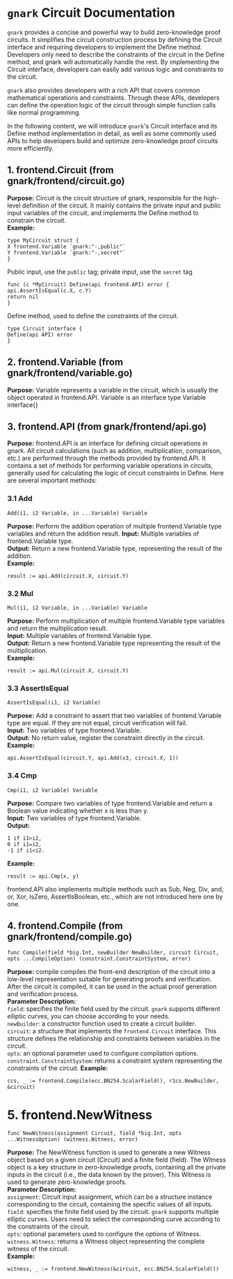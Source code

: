 # `gnark` Circuit Documentation
`gnark` provides a concise and powerful way to build zero-knowledge proof circuits. It simplifies the circuit construction process by defining the Circuit interface and requiring developers to implement the Define method. Developers only need to describe the constraints of the circuit in the Define method, and gnark will automatically handle the rest. By implementing the Circuit interface, developers can easily add various logic and constraints to the circuit.   

`gnark` also provides developers with a rich API that covers common mathematical operations and constraints. Through these APIs, developers can define the operation logic of the circuit through simple function calls like normal programming.

In the following content, we will introduce `gnark`'s Circuit interface and its Define method implementation in detail, as well as some commonly used APIs to help developers build and optimize zero-knowledge proof circuits more efficiently.

## 1. frontend.Circuit (from gnark/frontend/circuit.go)

**Purpose:**
Circuit is the circuit structure of gnark, responsible for the high-level definition of the circuit. It mainly contains the private input and public input variables of the circuit, and implements the Define method to constrain the circuit.  
**Example:**
```
type MyCircuit struct {
X frontend.Variable `gnark:"-,public"`
Y frontend.Variable `gnark:"-,secret"`
}
```
Public input, use the `public` tag; private input, use the `secret` tag
```
func (c *MyCircuit) Define(api frontend.API) error {
api.AssertIsEqual(c.X, c.Y)
return nil
}
```
Define method, used to define the constraints of the circuit.
```
type Circuit interface {
Define(api API) error
}
```

## 2. frontend.Variable (from gnark/frontend/variable.go)

**Purpose:**
Variable represents a variable in the circuit, which is usually the object operated in frontend.API. Variable is an interface
type Variable interface{}

## 3. frontend.API (from gnark/frontend/api.go)

**Purpose:**
frontend.API is an interface for defining circuit operations in gnark. All circuit calculations (such as addition, multiplication, comparison, etc.) are performed through the methods provided by frontend.API. It contains a set of methods for performing variable operations in circuits, generally used for calculating the logic of circuit constraints in Define. Here are several important methods:

### 3.1 Add

```
Add(i1, i2 Variable, in ...Variable) Variable
```

**Purpose:**
Perform the addition operation of multiple frontend.Variable type variables and return the addition result.
**Input:**
Multiple variables of frontend.Variable type.  
**Output:**
Return a new frontend.Variable type, representing the result of the addition.  
**Example:**

```
result := api.Add(circuit.X, circuit.Y)
```

### 3.2 Mul

```
Mul(i1, i2 Variable, in ...Variable) Variable
```

**Purpose:**
Perform multiplication of multiple frontend.Variable type variables and return the multiplication result.  
**Input:**
Multiple variables of frontend.Variable type.  
**Output:**
Return a new frontend.Variable type representing the result of the multiplication.  
**Example:**

```
result := api.Mul(circuit.X, circuit.Y)
```

### 3.3 AssertIsEqual

```
AssertIsEqual(i1, i2 Variable)
```

**Purpose:**
Add a constraint to assert that two variables of frontend.Variable type are equal. If they are not equal, circuit verification will fail.  
**Input:**
Two variables of type frontend.Variable.  
**Output:**
No return value, register the constraint directly in the circuit.  
**Example:**

```
api.AssertIsEqual(circuit.Y, api.Add(x3, circuit.X, 1))
```

### 3.4 Cmp

```
Cmp(i1, i2 Variable) Variable
```

**Purpose:**
Compare two variables of type frontend.Variable and return a Boolean value indicating whether x is less than y.  
**Input:**
Two variables of type frontend.Variable.  
**Output:**

```
1 if i1>i2,
0 if i1=i2,
-1 if i1<i2.
```

**Example:**

```
result := api.Cmp(x, y)
```

frontend.API also implements multiple methods such as Sub, Neg, Div, and, or, Xor, IsZero, AssertIsBoolean, etc., which are not introduced here one by one.

## 4. frontend.Compile (from gnark/frontend/compile.go)

```
func Compile(field *big.Int, newBuilder NewBuilder, circuit Circuit, opts ...CompileOption) (constraint.ConstraintSystem, error)
```

**Purpose:**
compile compiles the front-end description of the circuit into a low-level representation suitable for generating proofs and verification. After the circuit is compiled, it can be used in the actual proof generation and verification process.  
**Parameter Description:**  
`field`: specifies the finite field used by the circuit. `gnark` supports different elliptic curves, you can choose according to your needs.  
`newBuilder`: a constructor function used to create a circuit builder.  
`circuit`: a structure that implements the `frontend.Circuit` interface. This structure defines the relationship and constraints between variables in the circuit.  
`opts`: an optional parameter used to configure compilation options.  
`constraint.ConstraintSystem`: returns a constraint system representing the constraints of the circuit.
**Example:**

```
ccs, _ := frontend.Compile(ecc.BN254.ScalarField(), r1cs.NewBuilder, &circuit)
```

# 5. frontend.NewWitness

```
func NewWitness(assignment Circuit, field *big.Int, opts ...WitnessOption) (witness.Witness, error)
```

**Purpose:**
The NewWitness function is used to generate a new Witness object based on a given circuit (Circuit) and a finite field (field). The Witness object is a key structure in zero-knowledge proofs, containing all the private inputs in the circuit (i.e., the data known by the prover). This Witness is used to generate zero-knowledge proofs.  
**Parameter Description:**  
`assignment`: Circuit input assignment, which can be a structure instance corresponding to the circuit, containing the specific values ​​of all inputs.  
`field`: specifies the finite field used by the circuit. `gnark` supports multiple elliptic curves. Users need to select the corresponding curve according to the constraints of the circuit.  
`opts`: optional parameters used to configure the options of Witness.  
`witness.Witness`: returns a Witness object representing the complete witness of the circuit.  
**Example:**

```
witness, _ := frontend.NewWitness(&circuit, ecc.BN254.ScalarField())
```
